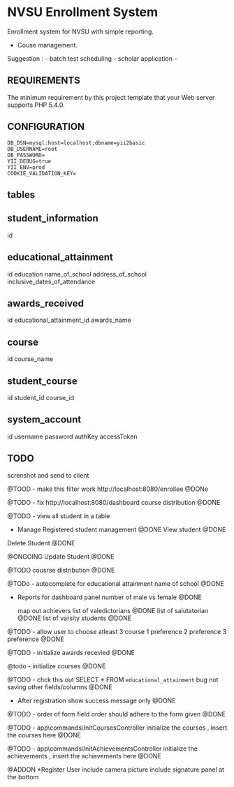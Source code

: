 NVSU Enrollment System
============================

Enrollment system for NVSU with simple reporting. 
* Couse management.


Suggestion : 
      - batch test scheduling
      - scholar application
      - 




REQUIREMENTS
------------

The minimum requirement by this project template that your Web server supports PHP 5.4.0.




CONFIGURATION
------------
```
DB_DSN=mysql:host=localhost;dbname=yii2basic
DB_USERNAME=root
DB_PASSWORD=
YII_DEBUG=true
YII_ENV=prod
COOKIE_VALIDATION_KEY=
```






tables
---------


student_information
-------
id

educational_attainment
---------
id
education
name_of_school
address_of_school
inclusive_dates_of_attendance


awards_received
---------
id
educational_attainment_id
awards_name

course
---------
id
course_name


student_course
---------
id
student_id
course_id


system_account
---------
id
username
password
authKey
accessToken







TODO
------------

screnshot and send to client




@TOOD - make this filter work
http://localhost:8080/enrollee
@DONe

@TODO - fix
http://localhost:8080/dashboard
course distribution
@DONE


@TODO - view all student in a table
* Manage Registered student management
@DONE
View student
@DONE

Delete Student
@DONE


@ONGOING
Update Student
@DONE

@TODO
cousrse distribution
@DONE


@TODo - autocomplete for educational attainment
name of school
@DONE



* Reports for dashboard panel
	number of male vs female
	@DONE

	map out achievers
		list of valedictorians
		@DONE
		list of salutatorian
		@DONE
		list of varsity students
		@DONE



@TODO - allow user to choose atleast 3 course 
1 preference
2 preference
3 preference
@DONE




@TODO - initialize 
awards recevied
@DONE



@todo - initialize courses
@DONE



@TODO - 
chck this out 
SELECT * FROM `educational_attainment`
bug not saving other fields/columns
@DONE




* After registration show 
success message only
@DONE





@TODO - order of form field
order should adhere to the form 
given
@DONE


@TODO - app\commands\InitCoursesController
initialize the courses  , 
insert the courses here
@DONE


@TODO - app\commands\InitAchievementsController
initialize the achievements  , 
insert the achievements here
@DONE

@ADDON
*Register User
	include camera picture
	include signature panel at the bottom



